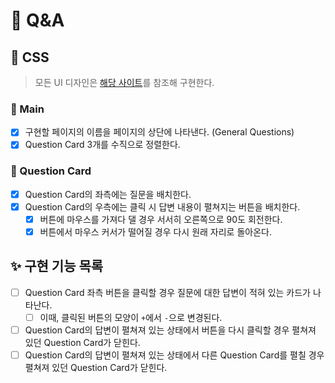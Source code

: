 # 🚀 Q&A

## 🎨 CSS

> 모든 UI 디자인은 [해당 사이트](https://vanilla-js-basic-project-7-questions.netlify.app)를 참조해 구현한다.

### 📌 Main

- [x] 구현할 페이지의 이름을 페이지의 상단에 나타낸다. (General Questions)
- [x] Question Card 3개를 수직으로 정렬한다.

### 📌 Question Card

- [x] Question Card의 좌측에는 질문을 배치한다.
- [x] Question Card의 우측에는 클릭 시 답변 내용이 펼쳐지는 버튼을 배치한다.
  - [x] 버튼에 마우스를 가져다 댈 경우 서서히 오른쪽으로 90도 회전한다.
  - [x] 버튼에서 마우스 커서가 떨어질 경우 다시 원래 자리로 돌아온다.

## ✨ 구현 기능 목록

- [ ] Question Card 좌측 버튼을 클릭할 경우 질문에 대한 답변이 적혀 있는 카드가 나타난다.
  - [ ] 이때, 클릭된 버튼의 모양이 `+`에서 `-`으로 변경된다.
- [ ] Question Card의 답변이 펼쳐져 있는 상태에서 버튼을 다시 클릭할 경우 펼쳐져 있던 Question Card가 닫힌다.
- [ ] Question Card의 답변이 펼쳐져 있는 상태에서 다른 Question Card를 펼칠 경우 펼쳐져 있던 Question Card가 닫힌다.
